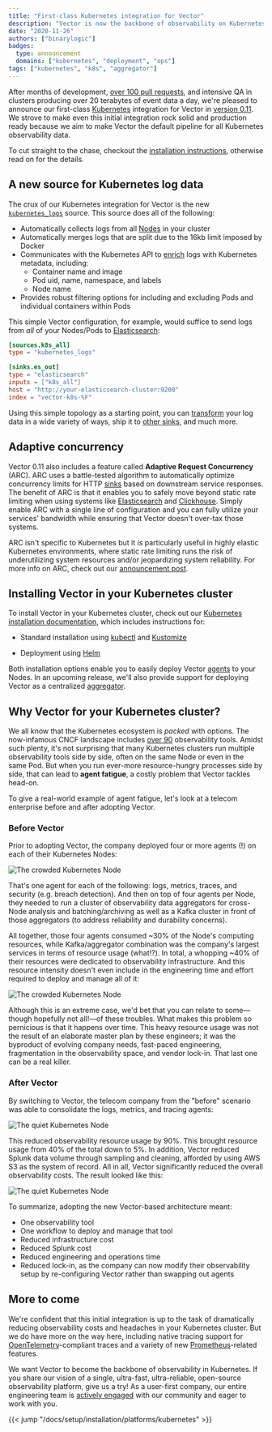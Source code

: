 ```yaml
---
title: "First-class Kubernetes integration for Vector"
description: "Vector is now the backbone of observability on Kubernetes"
date: "2020-11-26"
authors: ["binarylogic"]
badges:
  type: announcement
  domains: ["kubernetes", "deployment", "ops"]
tags: ["kubernetes", "k8s", "aggregator"]
---
```


After months of development, [over 100 pull requests][pulls], and intensive QA in clusters producing over 20 terabytes of event data a day, we're pleased to announce our first-class [Kubernetes] integration for Vector in [version 0.11][v_0_11]. We strove to make even this initial integration rock solid and production ready because we aim to make Vector the default pipeline for all Kubernetes observability data.

To cut straight to the chase, checkout the [installation instructions][install], otherwise read on for the details.

## A new source for Kubernetes log data

The crux of our Kubernetes integration for Vector is the new [`kubernetes_logs`][kubernetes_logs] source. This source does all of the following:

* Automatically collects logs from all [Nodes][node_logging] in your cluster
* Automatically merges logs that are split due to the 16kb limit imposed by Docker
* Communicates with the Kubernetes API to [enrich][enriching] logs with Kubernetes metadata, including:
  * Container name and image
  * Pod uid, name, namespace, and labels
  * Node name
* Provides robust filtering options for including and excluding Pods and individual containers within Pods

This simple Vector configuration, for example, would suffice to send logs from *all* of your Nodes/Pods to [Elasticsearch]:

```toml title="vector.toml"
[sources.k8s_all]
type = "kubernetes_logs"

[sinks.es_out]
type = "elasticsearch"
inputs = ["k8s_all"]
host = "http://your-elasticsearch-cluster:9200"
index = "vector-k8s-%F"
```

Using this simple topology as a starting point, you can [transform][transforms] your log data in a wide variety of ways, ship it to [other sinks][sinks], and much more.

## Adaptive concurrency

Vector 0.11 also includes a feature called **Adaptive Request Concurrency** (ARC). ARC uses a battle-tested algorithm to automatically optimize concurrency limits for HTTP [sinks] based on downstream service responses. The benefit of ARC is that it enables you to safely move beyond static rate limiting when using systems like [Elasticsearch] and [Clickhouse]. Simply enable ARC with a single line of configuration and you can fully utilize your services' bandwidth while ensuring that Vector doesn't over-tax those systems.

ARC isn't specific to Kubernetes but it *is* particularly useful in highly elastic Kubernetes environments, where static rate limiting runs the risk of underutilizing system resources and/or jeopardizing system reliability. For more info on ARC, check out our [announcement post][arc].

## Installing Vector in your Kubernetes cluster

To install Vector in your Kubernetes cluster, check out our [Kubernetes installation documentation][install], which includes instructions for:

* Standard installation using [kubectl] and [Kustomize]

* Deployment using [Helm]

Both installation options enable you to easily deploy Vector [agents][agent] to your Nodes. In an upcoming release, we'll also provide support for deploying Vector as a centralized [aggregator].

## Why Vector for your Kubernetes cluster?

We all know that the Kubernetes ecosystem is _packed_ with options. The now-infamous CNCF landscape includes [over 90][tools] observability tools. Amidst such plenty, it's not surprising that many Kubernetes clusters run multiple observability tools side by side, often on the same Node or even in the same Pod. But when you run ever-more resource-hungry processes side by side, that can lead to **agent fatigue**, a costly problem that Vector tackles head-on.

To give a real-world example of agent fatigue, let's look at a telecom enterprise before and after adopting Vector.

### Before Vector

Prior to adopting Vector, the company deployed four or more agents (!) on each of their Kubernetes Nodes:

![The crowded Kubernetes Node](/img/blog/k8s-before.png)

That's one agent for each of the following: logs, metrics, traces, and security (e.g. breach detection). And then on top of four agents per Node, they needed to run a cluster of observability data aggregators for cross-Node analysis and batching/archiving as well as a Kafka cluster in front of those aggregators (to address reliability and durability concerns).

All together, those four agents consumed ~30% of the Node's computing resources, while Kafka/aggregator combination was the company's largest services in terms of resource usage (what!?). In total, a whopping ~40% of their resources were dedicated to observability infrastructure. And this resource intensity doesn't even include in the engineering time and effort required to deploy and manage all of it:

![The crowded Kubernetes Node](/img/blog/k8s-resources-before.png)

Although this is an extreme case, we'd bet that you can relate to some—though hopefully not all!—of these troubles. What makes this problem so pernicious is that it happens over time. This heavy resource usage was not the result of an elaborate master plan by these engineers; it was the byproduct of evolving company needs, fast-paced engineering, fragmentation in the observability space, and vendor lock-in. That last one can be a real killer.

### After Vector

By switching to Vector, the telecom company from the "before" scenario was able to consolidate the logs, metrics, and tracing agents:

![The quiet Kubernetes Node](/img/blog/k8s-after.png)

This reduced observability resource usage by 90%. This brought resource usage from 40% of the total down to 5%. In addition, Vector reduced Splunk data volume through sampling and cleaning, afforded by using AWS S3 as the system of record. All in all, Vector significantly reduced the overall observability costs. The result looked like this:

![The quiet Kubernetes Node](/img/blog/k8s-resources-after.png)

To summarize, adopting the new Vector-based architecture meant:

* One observability tool
* One workflow to deploy and manage that tool
* Reduced infrastructure cost
* Reduced Splunk cost
* Reduced engineering and operations time
* Reduced lock-in, as the company can now modify their observability setup by re-configuring Vector rather than swapping out agents

## More to come

We're confident that this initial integration is up to the task of dramatically reducing observability costs and headaches in your Kubernetes cluster. But we do have more on the way here, including native tracing support for [OpenTelemetry]-compliant traces and a variety of new [Prometheus]-related features.

We want Vector to become the backbone of observability in Kubernetes. If you share our vision of a single, ultra-fast, ultra-reliable, open-source observability platform, give us a try! As a user-first company, our entire engineering team is [actively engaged][chat] with our community and eager to work with you.

{{< jump "/docs/setup/installation/platforms/kubernetes" >}}

[agent]: /docs/setup/deployment/topologies/#distributed
[aggregator]: /docs/setup/deployment/topologies/#centralized
[arc]: /blog/adaptive-request-concurrency
[chat]: https://chat.vector.dev
[clickhouse]: /docs/reference/configuration/sinks/clickhouse
[enriching]: /docs/reference/configuration/sources/kubernetes_logs/#output
[elasticsearch]: /docs/reference/configuration/sinks/elasticsearch
[helm]: https://helm.sh
[install]: /docs/setup/installation/platforms/kubernetes/#install
[kubectl]: https://kubernetes.io/docs/reference/kubectl/kubectl
[kubernetes]: https://kubernetes.io
[kubernetes_logs]: /docs/reference/configuration/sources/kubernetes_logs/
[kubernetes_logs_config]: /docs/reference/configuration/sources/kubernetes_logs/#configuration
[kustomize]: https://kustomize.io
[node_logging]: https://kubernetes.io/docs/concepts/cluster-administration/logging/#logging-at-the-node-level
[opentelemetry]: https://opentelemetry.io
[prometheus]: https://prometheus.io
[pulls]: https://github.com/timberio/vector/pulls?q=is%3Apr+sort%3Aupdated-desc+kubernetes+is%3Aclosed
[sinks]: /docs/reference/configuration/sinks/
[tools]: https://landscape.cncf.io/category=observability-and-analysis&format=card-mode
[transforms]: /docs/reference/configuration/transforms/
[v_0_11]: /releases/0.11.0/
